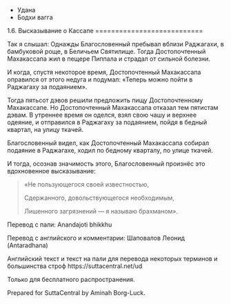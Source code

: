









* Удана
* Бодхи вагга


1\.6\. Высказывание о Кассапе
\=\=\=\=\=\=\=\=\=\=\=\=\=\=\=\=\=\=\=\=\=\=\=\=\=\=\=



Так я слышал: Однажды Благословенный пребывал вблизи Раджагахи, в бамбуковой роще, в Беличьем Святилище\. Тогда Достопочтенный Махакассапа жил в пещере Пиппала и страдал от сильной болезни\.


И когда, спустя некоторое время, Достопочтенный Махакассапа оправился от этого недуга и подумал: «Теперь можно пойти в Раджагаху за подаянием»\.


Тогда пятьсот дэвов решили предложить пищу Достопочтенному Махакассапе\. Но Достопочтенный Махакассапа отказал тем пятистам дэвам\. В утреннее время он оделся, взял свою чашу и верхнее одеяние, и отправился в Раджагаху за подаянием, пойдя в бедный квартал, на улицу ткачей\.


Благословенный видел, как Достопочтенный Махакассапа собирал подаяние в Раджагахе, ходил по бедному кварталу, по улице ткачей\.


И тогда, осознав значимость этого, Благословенный произнёс это вдохновенное высказывание:



> «Не пользующегося своей известностью,  
> 
> Сдержанного, довольствующегося необходимым,  
> 
> Лишенного загрязнений — я называю брахманом»\.



Перевод с пали: Anandajoti bhikkhu


Перевод с английского и комментарии: Шаповалов Леонид \(Antaradhana\)


Английский текст и текст на пали для перевода некоторых терминов и большинства строф https://suttacentral\.net/ud


  

Только для бесплатного распространения\.


  

Prepared for SuttaCentral by Aminah Borg\-Luck\.






